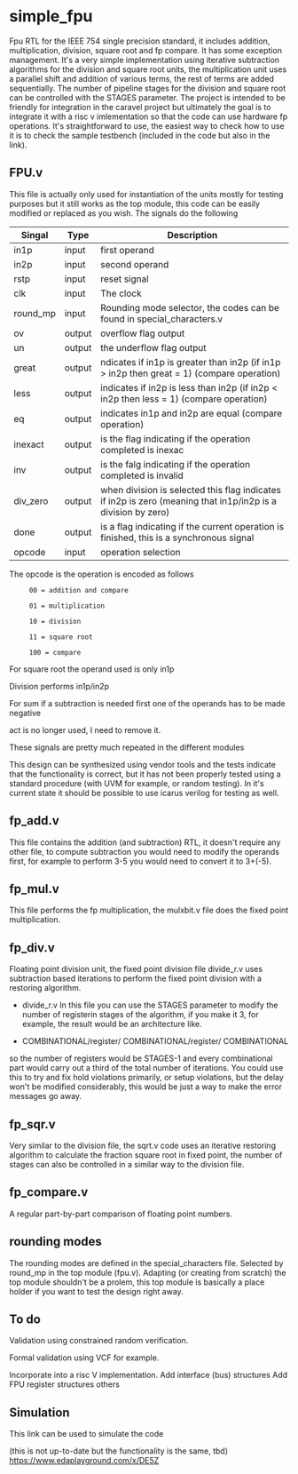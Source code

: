 # simple_fpu
Fpu RTL for the IEEE 754 single precision standard, it includes addition, multiplication, division, square root and fp compare. It has some exception management. It's a very simple implementation using iterative subtraction algorithms for the division and square root units, the multiplication unit uses a parallel shift and addition of various terms, the rest of terms are added sequentially. The number of pipeline stages for the division and square root can be controlled with the STAGES parameter. The project is intended to be friendly for integration in the caravel project but ultimately the goal is to integrate it with a risc v imlementation so that the code can use hardware fp operations.
It's straightforward to use, the easiest way to check how to use it is to check the sample testbench (included in the code but also in the link).
## FPU.v
This file is actually only used for instantiation of the units mostly for testing purposes but it still works as the top module, this code can be easily modified or replaced as you wish.
The signals do the following 


| Singal | Type | Description |
| --- | --- |---|
| in1p | input | first operand |
| in2p | input | second operand |
| rstp | input | reset signal |
| clk  | input |The clock |
| round_mp  | input | Rounding mode selector, the codes can be found in special_characters.v |
| ov | output | overflow flag output |
| un  | output | the underflow flag output |
|great  | output | ndicates if in1p is greater than in2p (if in1p > in2p then great = 1) (compare operation) |
| less  | output |indicates if in2p is less than in2p (if in2p < in2p then less = 1)  (compare operation) |
| eq  | output | indicates in1p and in2p are equal  (compare operation) |
| inexact | output |  is the flag indicating if the operation completed is inexac |
| inv | output | is the falg indicating if the operation  completed is invalid |
| div_zero | output | when division is selected this flag indicates if in2p is zero (meaning that in1p/in2p is a division by zero) |
| done | output | is a flag indicating if the current operation is finished, this is a synchronous signal |
| opcode | input | operation selection |

The opcode is the operation is encoded as follows

         00 = addition and compare
         
         01 = multiplication
         
         10 = division
         
         11 = square root

         100 = compare
         
         
For square root the operand used is only in1p

Division performs in1p/in2p

For sum if a subtraction is needed first one of the operands has to be made negative

act is no longer used, I need to remove it.

These signals are pretty much repeated in the different modules

This design can be synthesized using vendor tools and the tests indicate that the functionality is correct, but it has not been properly tested using a standard procedure (with UVM for example, or random testing).
In it's current state it should be possible to use icarus verilog for testing as well.
## fp_add.v
This file contains the addition (and subtraction) RTL, it doesn't require any other file, to compute subtraction you would need to modify the operands first, for example to perform 3-5 you would need to convert it to 3+(-5).
## fp_mul.v
This file performs the fp multiplication, the mulxbit.v file does the fixed point multiplication.
## fp_div.v
Floating point division unit, the fixed point division file divide_r.v uses subtraction based iterations to perform the fixed point division with a restoring algorithm.
+ divide_r.v 
       In this file you can use the STAGES parameter to modify the number of registerin stages of the algorithm, if you make it 3, for example, the result would be an
       architecture like.
* COMBINATIONAL/register/ COMBINATIONAL/register/ COMBINATIONAL

so the number of registers would be STAGES-1 and every combinational part would carry out a third of the total number of iterations.
You could use this to try and fix hold violations primarily, or setup violations, but the delay won't be modified considerably, this would be just a way to make         the error messages go away.
                              
## fp_sqr.v
Very similar to the division file, the sqrt.v code uses an iterative restoring algorithm to calculate the fraction square root in fixed point, the number of stages can also be controlled in a similar way to the division file.
## fp_compare.v 
A regular part-by-part comparison of floating point numbers.
## rounding modes
The rounding modes are defined in the special_characters file. Selected by round_mp in the top module (fpu.v).
Adapting (or creating from scratch) the top module shouldn't be a prolem, this top module is basically a place holder if you want to test the design right away.
## To do 
Validation using constrained random verification.

Formal validation using VCF for example.

Incorporate into a risc V implementation.
         Add interface (bus) structures
         Add FPU register structures
         others

## Simulation
This link can be used to simulate the code

(this is not up-to-date but the functionality is the same, tbd)
https://www.edaplayground.com/x/DE5Z
    
